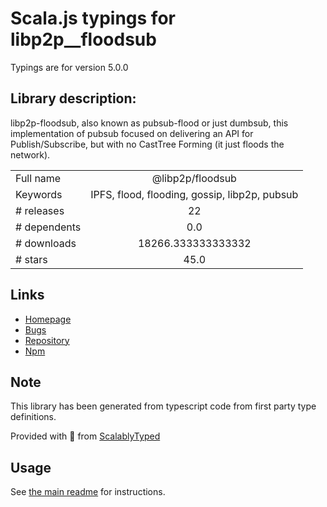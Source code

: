 
# Scala.js typings for libp2p__floodsub

Typings are for version 5.0.0

## Library description:
libp2p-floodsub, also known as pubsub-flood or just dumbsub, this implementation of pubsub focused on delivering an API for Publish/Subscribe, but with no CastTree Forming (it just floods the network).

|                    |                 |
| ------------------ | :-------------: |
| Full name          | @libp2p/floodsub |
| Keywords           | IPFS, flood, flooding, gossip, libp2p, pubsub |
| # releases         | 22 |
| # dependents       | 0.0 |
| # downloads        | 18266.333333333332 |
| # stars            | 45.0 |

## Links
- [Homepage](https://github.com/libp2p/js-libp2p-floodsub#readme)
- [Bugs](https://github.com/libp2p/js-libp2p-floodsub/issues)
- [Repository](https://github.com/libp2p/js-libp2p-floodsub)
- [Npm](https://www.npmjs.com/package/%40libp2p%2Ffloodsub)
    


## Note
This library has been generated from typescript code from first party type definitions.

Provided with :purple_heart: from [ScalablyTyped](https://github.com/oyvindberg/ScalablyTyped)

## Usage
See [the main readme](../../readme.md) for instructions.


